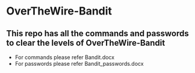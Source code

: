 # OverTheWire-Bandit

## This repo has all the commands and passwords to clear the levels of OverTheWire-Bandit
- For commands please refer Bandit.docx
- For passwords please refer Bandit_passwords.docx
